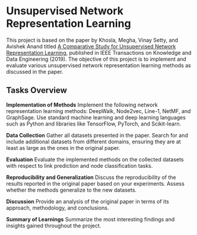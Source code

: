 # Unsupervised Network Representation Learning


This project is based on the paper by Khosla, Megha, Vinay Setty, and Avishek Anand titled [A Comparative Study for Unsupervised Network Representation Learning](https://arxiv.org/abs/1903.07902), published in IEEE Transactions on Knowledge and Data Engineering (2019). The objective of this project is to implement and evaluate various unsupervised network representation learning methods as discussed in the paper.

## Tasks Overview

**Implementation of Methods** 
    Implement the following network representation learning methods: DeepWalk, Node2vec, Line-1, NetMF, and GraphSage.
    Use standard machine learning and deep learning languages such as Python and libraries like TensorFlow, PyTorch, and Scikit-learn.

**Data Collection**
    Gather all datasets presented in the paper.
    Search for and include additional datasets from different domains, ensuring they are at least as large as the ones in the original paper.

**Evaluation**
    Evaluate the implemented methods on the collected datasets with respect to link prediction and node classification tasks.

**Reproducibility and Generalization**
    Discuss the reproducibility of the results reported in the original paper based on your experiments.
    Assess whether the methods generalize to the new datasets.

**Discussion**
    Provide an analysis of the original paper in terms of its approach, methodology, and conclusions.

**Summary of Learnings**
    Summarize the most interesting findings and insights gained throughout the project.

